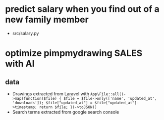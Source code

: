 # predict salary when you find out of a new family member
* src/salary.py

# optimize pimpmydrawing SALES with AI

## data
* Drawings extracted from Laravel with ```App\File::all()->map(function($file) { $file = $file->only(['name', 'updated_at', 'downloads']); $file["updated_at"] = $file["updated_at"]->timestamp; return $file; })->toJSON()```
* Search terms extracted from google search console
